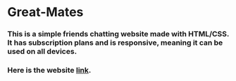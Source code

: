 # Great-Mates
### This is a simple friends chatting website made with HTML/CSS. It has subscription plans and is responsive, meaning it can be used on all devices.
### Here is the website [link](https://dynamic-great-mates.netlify.app/).
